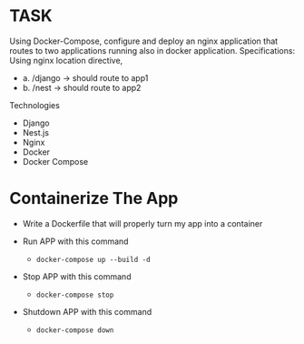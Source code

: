 # TASK

Using Docker-Compose, configure and deploy an nginx application that routes to two applications running also in docker application.
Specifications: Using nginx location directive,

- a. /django -> should route to app1
- b. /nest -> should route to app2

Technologies
* Django
* Nest.js
* Nginx
* Docker
* Docker Compose

# Containerize The App
* Write a Dockerfile that will properly turn my app into a container

* Run APP with this command 
    - `docker-compose up --build -d `

* Stop APP with this command 
    - `docker-compose stop `

* Shutdown APP with this command 
    - `docker-compose down`  
